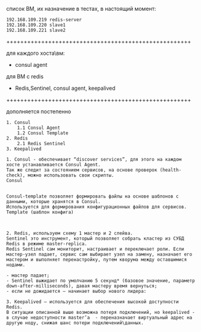 список ВМ, их назначение в тестах, в настоящий момент:

```192.168.109.218 consul
192.168.109.219 redis-server
192.168.109.220 slave1
192.168.109.221 slave2
```
+++++++++++++++++++++++++++++++++++++++++++++++++++++

для каждого хоста\вм:
- consul agent

для ВМ с redis 
- Redis,Sentinel, consul agent, keepalived
 
+++++++++++++++++++++++++++++++++++++++++++++++++++++

дополняется постепенно

```
1. Consul
    1.1 Consul Agent
    1.2 Consul Template	
2. Redis
    2.1 Redis Sentinel
3. Keepalived

1. Consul - обеспечивает “discover services”, для этого на каждом хосте устанавливается Consul Agent.
Так же следит за состоянием сервисов, на основе проверок (health-check), можно использовать свои скрипты.
Consul  


Consul-template позволяет формировать файлы на основе шаблонов с данными, которые хранятся в Consul. 
Используется для формирования конфигурационных файлов для сервисов.
Template (шаблон конфига)



2. Redis, используем схему 1 мастер и 2 слейва. 
Sentinel это инструмент, который позволяет собрать кластер из СУБД Redis в режиме master-replica.
Redis Sentinel сам мониторит, настраивает и переключает роли. Если мастер-узел падает, сервис сам выбирает узел на замену, назначает его мастером и выполняет перенастройку, путем кворума между оставшимися нодами.

- мастер падает;
- Sentinel выжидает по умолчанию 5 секунд* (базовое значение, параметр down-after-milliseconds), давая мастеру время вернуться;
- если не дожидается — начинает выбор нового лидера:

3. Keepalived – используется для обеспечения высокой доступности Redis.
В ситуации описанной выше возможна потеря подключений, но keepalived -
в случае недоступности master’a  - переназначает виртуальный адрес на другую ноду, снижая шанс потери подключений\данных.
```

